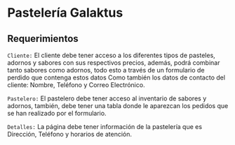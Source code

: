 # Pastelería Galaktus

## Requerimientos 

`Cliente:` El cliente debe tener acceso a los diferentes tipos de pasteles, adornos y sabores con sus respectivos precios, además, podrá combinar tanto sabores como adornos, todo esto a través de un formulario de perdido que contenga estos datos Como también los datos de contacto del cliente: Nombre, Teléfono y Correo Electrónico.

`Pastelero:` El pastelero debe tener acceso al inventario de sabores y adornos, también, debe tener una tabla donde le aparezcan los pedidos que se han realizado por el formulario. 

`Detalles:` La página debe tener información de la pastelería que es Dirección, Teléfono y horarios de atención.
